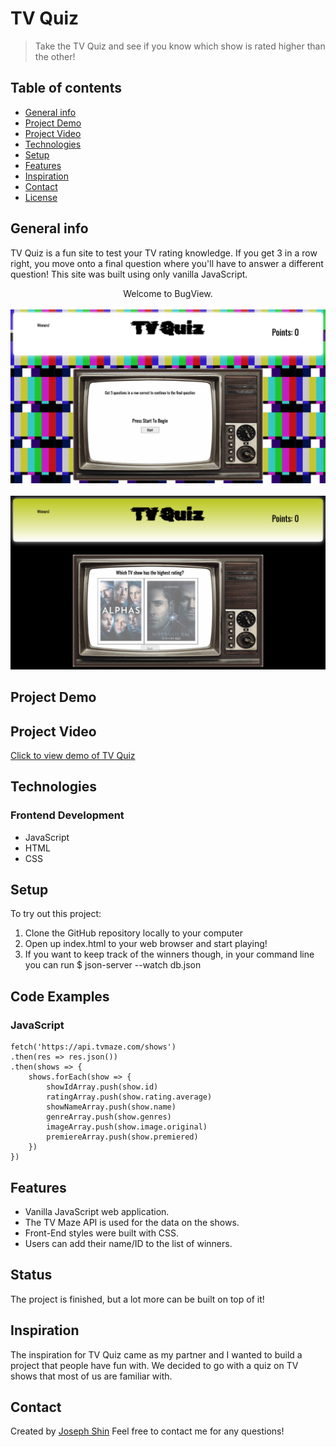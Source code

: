 # TV Quiz
> Take the TV Quiz and see if you know which show is rated higher than the other!

## Table of contents
* [General info](#general-info)
* [Project Demo](#project-demo)
* [Project Video](#project-video)
* [Technologies](#technologies)
* [Setup](#setup)
* [Features](#features)
* [Inspiration](#inspiration)
* [Contact](#contact)
* [License](#license)

## General info
TV Quiz is a fun site to test your TV rating knowledge. If you get 3 in a row right, you move onto a final question where you'll have to answer a different question! This site was built using only vanilla JavaScript.

<div align="center">Welcome to BugView. </div>
<br/>
<div align="center">
<kbd>
<img src="./Title.png">
</kbd>
</div>

<br/>
<div align="center">
<kbd>
<img src="./Q1.png">
</kbd>
</div>

## Project Demo 

## Project Video
[Click to view demo of TV Quiz]()

## Technologies

### Frontend Development 
* JavaScript
* HTML
* CSS

## Setup
To try out this project: 
1. Clone the GitHub repository locally to your computer
1. Open up index.html to your web browser and start playing!
1. If you want to keep track of the winners though, in your command line you can run $ json-server --watch db.json

## Code Examples

### JavaScript
```
fetch('https://api.tvmaze.com/shows')
.then(res => res.json())
.then(shows => {
    shows.forEach(show => {
        showIdArray.push(show.id)
        ratingArray.push(show.rating.average)
        showNameArray.push(show.name)
        genreArray.push(show.genres)
        imageArray.push(show.image.original)
        premiereArray.push(show.premiered)
    })
})
```


## Features
* Vanilla JavaScript web application.
* The TV Maze API is used for the data on the shows.
* Front-End styles were built with CSS. 
* Users can add their name/ID to the list of winners.


## Status
The project is finished, but a lot more can be built on top of it!

## Inspiration
The inspiration for TV Quiz came as my partner and I wanted to build a project that people have fun with. We decided to go with a quiz on TV shows that most of us are familiar with.

## Contact
Created by [Joseph Shin](https://www.linkedin.com/in/joseph-sw-shin/) 
Feel free to contact me for any questions! 


